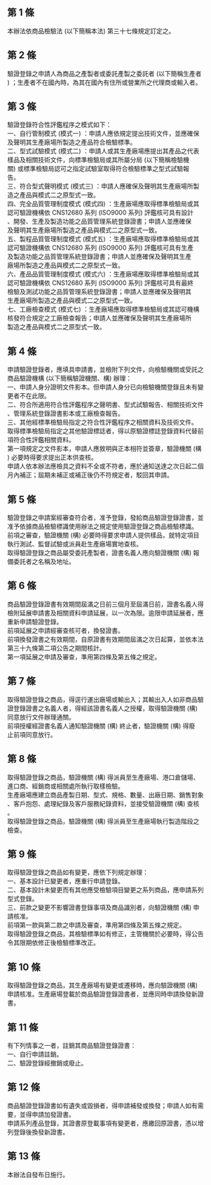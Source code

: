 第 1 條
-------
本辦法依商品檢驗法 (以下簡稱本法) 第三十七條規定訂定之。

第 2 條
-------
驗證登錄之申請人為商品之產製者或委託產製之委託者 (以下簡稱生產者  
) ；生產者不在國內時，為其在國內有住所或營業所之代理商或輸入者。

第 3 條
-------
驗證登錄符合性評鑑程序之模式如下：  
一、自行管制模式 (模式一) ：申請人應依規定提出技術文件，並應確保  
    及聲明其生產廠場所製造之產品符合檢驗標準。  
二、型式試驗模式 (模式二) ：申請人或其生產廠場應提出其產品之代表  
    樣品及相關技術文件，向標準檢驗局或其所屬分局 (以下簡稱檢驗機  
    關) 或標準檢驗局認可之指定試驗室取得符合檢驗標準之型式試驗報  
    告。  
三、符合型式聲明模式 (模式三) ：申請人應確保及聲明其生產廠場所製  
    造之產品與模式二之原型式一致。  
四、完全品質管理制度模式 (模式四) ：生產廠場應取得標準檢驗局或其  
    認可驗證機構依 CNS12680 系列 (ISO9000 系列) 評鑑核可具有設計  
    、開發、生產及製造功能之品質管理系統登錄證書；申請人並應確保  
    及聲明其生產廠場所製造之產品與模式二之原型式一致。  
五、製程品質管理制度模式 (模式五) ：生產廠場應取得標準檢驗局或其  
    認可驗證機構依 CNS12680 系列 (ISO9000 系列) 評鑑核可具有生產  
    及製造功能之品質管理系統登錄證書；申請人並應確保及聲明其生產  
    廠場所製造之產品與模式二之原型式一致。  
六、產品品質管理制度模式 (模式六) ：生產廠場應取得標準檢驗局或其  
    認可驗證機構依 CNS12680 系列 (ISO9000 系列) 評鑑核可具有最終  
    檢驗及測試功能之品質管理系統登錄證書；申請人並應確保及聲明其  
    生產廠場所製造之產品與模式二之原型式一致。  
七、工廠檢查模式 (模式七) ：生產廠場應取得標準檢驗局或其認可機構  
    核發符合規定之工廠檢查報告；申請人並應確保及聲明其生產廠場所  
    製造之產品與模式二之原型式一致。

第 4 條
-------
申請驗證登錄者，應填具申請書，並檢附下列文件，向檢驗機關或受託之  
商品驗證機構 (以下簡稱驗證機關、構) 辦理：  
一、申請人身分證明文件影本。但申請人身分已向檢驗機關登錄且未有變  
    更者不在此限。  
二、符合所適用符合性評鑑程序之聲明書、型式試驗報告、相關技術文件  
    、管理系統登錄證書影本或工廠檢查報告。  
三、其他經標準檢驗局指定之符合性評鑑程序之相關資料及技術文件。  
取得標準檢驗局指定之其他驗證標誌者，得以原驗證標誌登錄資料代替前  
項符合性評鑑相關資料。  
第一項規定之文件影本，申請人應敘明與正本相符並簽章，驗證機關 (構  
) 必要時得要求提出正本供查核。  
申請人依本辦法應檢具之資料不全或不符者，應於通知送達之次日起二個  
月內補正；屆期未補正或補正後仍不符規定者，駁回其申請。

第 5 條
-------
驗證登錄之申請案經審查符合者，准予登錄，發給商品驗證登錄證書，並  
准予依據商品檢驗標識使用辦法之規定使用驗證登錄之商品檢驗標識。  
前項之審查，驗證機關 (構) 必要時得要求申請人提供樣品，就特定項目  
執行測試、監督試驗或派員赴生產廠場實地查核。  
取得驗證登錄之商品屬受委託產製者，證書名義人應向驗證機關 (構) 報  
備委託者之名稱及地址。

第 6 條
-------
商品驗證登錄證書有效期間屆滿之日前三個月至屆滿日前，證書名義人得  
檢附延展申請書及相關資料申請延展，以一次為限。逾限申請延展者，應  
重新申請驗證登錄。  
前項延展之申請經審查核可者，換發證書。  
前項換發證書之有效期間，自原證書有效期間屆滿之次日起算，並依本法  
第三十九條第二項公告之期間核計。  
第一項延展之申請及審查，準用第四條及第五條之規定。

第 7 條
-------
取得驗證登錄之商品，得逕行運出廠場或輸出入；其輸出入人如非商品驗  
證登錄證書之名義人者，得經該證書名義人之授權，取得驗證機關 (構)   
同意放行文件辦理通關。  
前項授權經證書名義人通知驗證機關 (構) 終止者，驗證機關 (構) 得廢  
止前項同意放行。

第 8 條
-------
取得驗證登錄之商品，驗證機關 (構) 得派員至生產廠場、港口倉儲場、  
進口商、經銷商或相關處所執行取樣檢驗。  
生產廠場應建立商品產製日期、型式、規格、數量、出廠日期、銷售對象  
、客戶抱怨、處理紀錄及客戶服務紀錄資料，並接受驗證機關 (構) 查核  
。  
取得驗證登錄之商品，驗證機關 (構) 得派員至生產廠場執行製造階段之  
檢查。

第 9 條
-------
取得驗證登錄之商品如有變更，應依下列規定辦理：  
一、基本設計已變更者，應重行申請登錄。  
二、基本設計未變更而有其他應受檢驗項目變更之系列商品，應申請系列  
    型式登錄。  
三、前款之變更不影響證書登錄事項及商品識別者，向驗證機關 (構) 申  
    請核准。  
前項第一款與第二款之申請及審查，準用第四條及第五條之規定。  
取得驗證登錄之商品，其檢驗標準如有修正，主管機關於必要時，得公告  
令其限期依修正後檢驗標準改正。

第 10 條
--------
取得驗證登錄之商品，其生產廠場有變更或遷移時，應向驗證機關 (構)  
申請核准。生產廠場登載於商品驗證登錄證書者，並應同時申請換發新證  
書。

第 11 條
--------
有下列情事之一者，註銷其商品驗證登錄證書：  
一、自行申請註銷。  
二、驗證登錄經撤銷或廢止。

第 12 條
--------
商品驗證登錄證書如有遺失或毀損者，得申請補發或換發；申請人如有需  
要，並得申請加發證書。  
申請系列產品登錄，其證書原登載事項有變更者，應繳回原證書，憑以增  
列登錄後換發新證書。

第 13 條
--------
本辦法自發布日施行。

